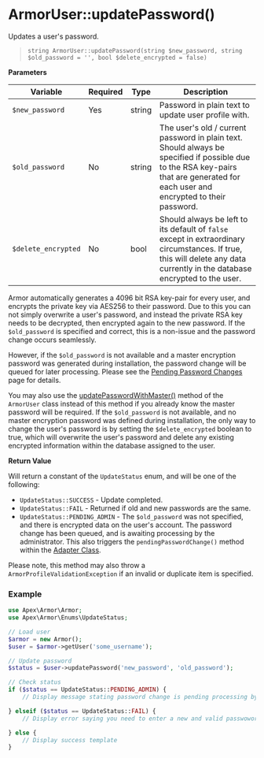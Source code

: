 
# ArmorUser::updatePassword()

Updates a user's password.

> `string ArmorUser::updatePassword(string $new_password, string $old_password = '', bool $delete_encrypted = false)`

**Parameters**

Variable | Required | Type | Description
------------- |------------- |------------- |------------- 
`$new_password` | Yes | string | Password in plain text to update user profile with.
`$old_password` | No | string | The user's old / current password in plain text.  Should always be specified if possible due to the RSA key-pairs that are generated for each user and encrypted to their password.
`$delete_encrypted` | No | bool | Should always be left to its default of `false` except in extraordinary circumstances.  If true, this will delete any data currently in the database encrypted to the user.

Armor automatically generates a 4096 bit RSA key-pair for every user, and encrypts the private key via AES256 to their password.  Due to this you can not simply overwrite a user's password, and instead the private RSA key needs to be decrypted, then encrypted again to the new password.  If the `$old_password` is specified and correct, this is a non-issue and the password change occurs seamlessly.

However, if the `$old_password` is not available and a master encryption password was generated during installation, the password change will be queued for later processing.  Please see the [Pending Password Changes](../profiles_pending_password.md) page for details.

You may also use the [updatePasswordWithMaster()](updatePasswordWithMaster.md) method of the `ArmorUser` class instead of this method if you already know the master password will be required.  If the `$old_password` is not available, and no master encryption password was defined during installation, the only way to change the user's password is by setting the `$delete_encrypted` boolean to true, which will overwrite the user's password and delete any existing encrypted information within the database assigned to the user.

**Return Value**

Will return a constant of the `UpdateStatus` enum, and will be one of the following:

* `UpdateStatus::SUCCESS` - Update completed.
* `UpdateStatus::FAIL` - Returned if old and new passwords are the same.
* `UpdateStatus::PENDING_ADMIN` - The `$old_password` was not specified, and there is encrypted data on the user's account.  The password change has been queued, and is awaiting processing by the administrator.  This also triggers the `pendingPasswordChange()` method within the [Adapter Class](../adapter.md).  

Please note, this method may also throw a `ArmorProfileValidationException` if an invalid or duplicate item is specified.


### Example

~~~php
use Apex\Armor\Armor;
use Apex\Armor\Enums\UpdateStatus;

// Load user
$armor = new Armor();
$user = $armor->getUser('some_username');

// Update password
$status = $user->updatePassword('new_password', 'old_password');

// Check status
if ($status == UpdateStatus::PENDING_ADMIN) { 
    // Display message stating password change is pending processing by administrator.

} elseif ($status == UpdateStatus::FAIL) { 
    // Display error saying you need to enter a new and valid passwoword.

} else { 
    // Display success template
}

~~~



